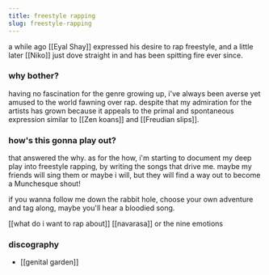 ```yaml
---
title: freestyle rapping
slug: freestyle-rapping
---
```


a while ago [[Eyal Shay]] expressed his desire to rap freestyle, and a little later [[Niko]] just dove straight in and has been spitting fire ever since.

### why bother?
having no fascination for the genre growing up, i've always been averse yet amused to the world fawning over rap. despite that my admiration for the artists has grown because it appeals to the primal and spontaneous expression similar to [[Zen koans]] and [[Freudian slips]]. 

### how's this gonna play out?
that answered the why. as for the how, i'm starting to document my deep play into freestyle rapping, by writing the songs that drive me. maybe my friends will sing them or maybe i will, but they will find a way out to become a Munchesque shout!

if you wanna follow me down the rabbit hole, choose your own adventure and tag along, maybe you'll hear a bloodied song.

[[what do i want to rap about]]
[[navarasa]] or the nine emotions

### discography
- [[genital garden]]



